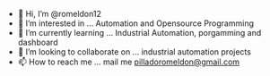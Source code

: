 - 👋 Hi, I’m @romeldon12
- 👀 I’m interested in ... Automation and Opensource Programming
- 🌱 I’m currently learning ... Industrial Automation, porgamming and dashboard
- 💞️ I’m looking to collaborate on ... industrial automation projects
- 📫 How to reach me ... mail me pilladoromeldon@gmail.com

<!---
romeldon12/romeldon12 is a ✨ special ✨ repository because its `README.md` (this file) appears on your GitHub profile.
You can click the Preview link to take a look at your changes.
--->
